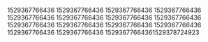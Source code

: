 1529367766436
1529367766436
1529367766436
1529367766436
1529367766436
1529367766436
1529367766436
1529367766436
1529367766436
1529367766436
1529367766436
1529367766436
1529367766436
1529367766436
15293677664361529378724923